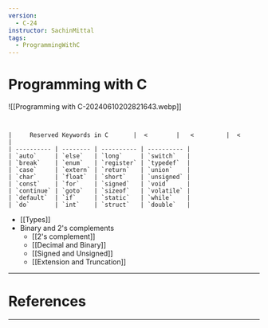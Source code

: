 ```yaml
---
version:
  - C-24
instructor: SachinMittal
tags:
  - ProgrammingWithC
---
```

# Programming with C

![[Programming with C-20240610202821643.webp]]


```sheet


|     Reserved Keywords in C       |  <        |   <         |  <          |
| ---------- | -------- | ---------- | ---------- |
| `auto`     | `else`   | `long`     | `switch`   |
| `break`    | `enum`   | `register` | `typedef`  |
| `case`     | `extern` | `return`   | `union`    |
| `char`     | `float`  | `short`    | `unsigned` |
| `const`    | `for`    | `signed`   | `void`     |
| `continue` | `goto`   | `sizeof`   | `volatile` |
| `default`  | `if`     | `static`   | `while`    |
| `do`       | `int`    | `struct`   | `double`   |
```


- [[Types]]
- Binary and 2's complements
	- [[2's complement]]
	- [[Decimal and Binary]]
	- [[Signed and Unsigned]]
	- [[Extension and Truncation]]



---

# References


---
